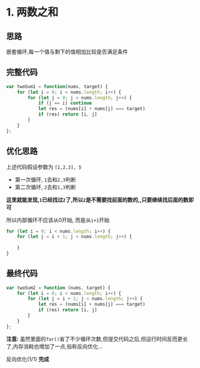 # 1. 两数之和
## 思路
嵌套循环,每一个值与剩下的值相加比较是否满足条件
## 完整代码
```js
var twoSum1 = function(nums, target) {
    for (let i = 0; i < nums.length; i++) {
        for (let j = 0; j < nums.length; j++) {
            if (j == i) continue
            let res = (nums[i] + nums[j] === target)
            if (res) return [i, j]
        }
    }
};
```
## 优化思路
上述代码假设参数为 `[1,2,3], 5`
* 第一次循环, `1`去和`2,3`判断
* 第二次循环, `2`去和`1,3`判断

**这里就能发现,`1`已经找过`2`了,所以`2`是不需要找前面的数的,,只要继续找后面的数即可**

所以内部循环不应该从0开始, 而是从`i+1`开始
```js
for (let i = 0; i < nums.length; i++) {
    for (let j = i + 1; j < nums.length; j++) {
       
    }
}
```
## 最终代码
```js
var twoSum2 = function (nums, target) {
    for (let i = 0; i < nums.length; i++) {
        for (let j = i + 1; j < nums.length; j++) {
            let res = (nums[i] + nums[j] === target)
            if (res) return [i, j]
        }
    }
};
```
**注意:** 虽然里面的`for()`省了不少循环次数,但提交代码之后,但运行时间反而更长了,内存消耗也增加了一点,俗称反向优化...

反向优化(1/1) **完成**